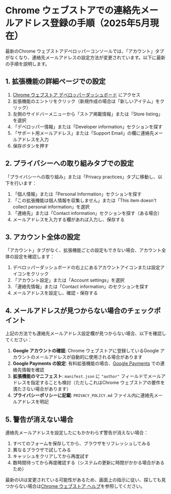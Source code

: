 # Chrome ウェブストアでの連絡先メールアドレス登録の手順（2025年5月現在）

最新のChrome ウェブストアデベロッパーコンソールでは、「アカウント」タブがなくなり、連絡先メールアドレスの設定方法が変更されています。以下に最新の手順を説明します。

## 1. 拡張機能の詳細ページでの設定

1. [Chrome ウェブストア デベロッパーダッシュボード](https://chrome.google.com/webstore/devconsole/) にアクセス
2. 拡張機能のエントリをクリック（新規作成の場合は「新しいアイテム」をクリック）
3. 左側のサイドバーメニューから「ストア掲載情報」または「Store listing」を選択
4. 「デベロッパー情報」または「Developer information」セクションを探す
5. 「サポート用メールアドレス」または「Support Email」の欄に連絡先メールアドレスを入力
6. 保存ボタンを押す

## 2. プライバシーへの取り組みタブでの設定

「プライバシーへの取り組み」または「Privacy practices」タブに移動し、以下を行います：

1. 「個人情報」または「Personal Information」セクションを探す
2. 「この拡張機能は個人情報を収集しません」または「This item doesn't collect personal information」を選択
3. 「連絡先」または「Contact information」セクションを探す（ある場合）
4. メールアドレスを入力する欄があれば入力し、保存する

## 3. アカウント全体の設定

「アカウント」タブがなく、拡張機能ごとの設定もできない場合、アカウント全体の設定を確認します：

1. デベロッパーダッシュボードの右上にあるアカウントアイコンまたは設定アイコンをクリック
2. 「アカウント設定」または「Account settings」を選択
3. 「連絡先情報」または「Contact information」のセクションを探す
4. メールアドレスを設定し、確認・保存する

## 4. メールアドレスが見つからない場合のチェックポイント

上記の方法でも連絡先メールアドレス設定欄が見つからない場合、以下を確認してください：

1. **Google アカウントの確認**: Chrome ウェブストアに登録しているGoogle アカウントのメールアドレスが自動的に使用される場合があります
2. **Google Payments の設定**: 有料拡張機能の場合、[Google Payments](https://payments.google.com/) での連絡先情報を確認
3. **拡張機能のマニフェスト**: `manifest.json` に `"author"` フィールドでメールアドレスを指定することも検討（ただしこれはChrome ウェブストアの要件を満たさない場合があります）
4. **プライバシーポリシーに記載**: `PRIVACY_POLICY.md` ファイル内に連絡先メールアドレスを明記

## 5. 警告が消えない場合

連絡先メールアドレスを設定したにもかかわらず警告が消えない場合：

1. すべてのフォームを保存してから、ブラウザをリフレッシュしてみる
2. 異なるブラウザで試してみる
3. キャッシュをクリアしてから再度試す
4. 数時間待ってから再度確認する（システムの更新に時間がかかる場合があるため）

最新のUIは変更されている可能性があるため、画面上の指示に従い、探しても見つからない場合は[Chrome ウェブストア ヘルプ](https://support.google.com/chrome_webstore)を参照してください。
